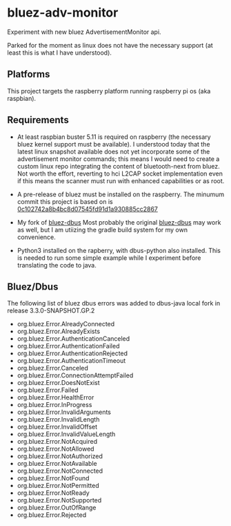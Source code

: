 # bluez-adv-monitor
Experiment with new bluez AdvertisementMonitor api.

Parked for the moment as linux does not have the necessary support (at least this is what I have understood).

## Platforms
This project targets the raspberry platform running 
raspberry pi os (aka raspbian).

## Requirements
* At least raspbian buster 5.11 is required on raspberry
(the necessary bluez kernel support must be available).
I understood today that the latest linux snapshot available does not yet incorporate some of the advertisement monitor commands; this means I would need to create a custom linux repo integrating the content of bluetooth-next from bluez. 
Not worth the effort, reverting to hci L2CAP socket implementation even if this means the scanner must run with enhanced capabilities or as root.

* A pre-release of bluez must be installed on the raspberry.
The minumum commit this project is based on is
  [0c102742a8b4bc8d07545fd91d1a930885cc2867 ](https://git.kernel.org/pub/scm/bluetooth/bluez.git/tree/)
  
* My fork of [bluez-dbus](https://github.com/gpaglia/bluez-dbus)
Most probably the original [bluez-dbus](https://github.com/hypfvieh/bluez-dbus) 
  may work as well, but I am utiizing the gradle build system for my own convenience.

* Python3 installed on the rapberry, with dbus-python also installed.
This is needed to run some simple example while I experiment before 
  translating the code to java.

## Bluez/Dbus

The following list of bluez dbus errors was added to dbus-java local fork in release 3.3.0-SNAPSHOT.GP.2
* org.bluez.Error.AlreadyConnected
* org.bluez.Error.AlreadyExists
* org.bluez.Error.AuthenticationCanceled
* org.bluez.Error.AuthenticationFailed
* org.bluez.Error.AuthenticationRejected
* org.bluez.Error.AuthenticationTimeout
* org.bluez.Error.Canceled
* org.bluez.Error.ConnectionAttemptFailed
* org.bluez.Error.DoesNotExist
* org.bluez.Error.Failed
* org.bluez.Error.HealthError
* org.bluez.Error.InProgress
* org.bluez.Error.InvalidArguments
* org.bluez.Error.InvalidLength
* org.bluez.Error.InvalidOffset
* org.bluez.Error.InvalidValueLength
* org.bluez.Error.NotAcquired
* org.bluez.Error.NotAllowed
* org.bluez.Error.NotAuthorized
* org.bluez.Error.NotAvailable
* org.bluez.Error.NotConnected
* org.bluez.Error.NotFound
* org.bluez.Error.NotPermitted
* org.bluez.Error.NotReady
* org.bluez.Error.NotSupported
* org.bluez.Error.OutOfRange
* org.bluez.Error.Rejected